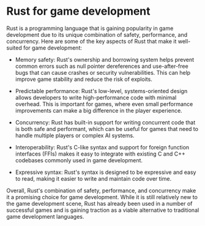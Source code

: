 # Rust for game development

Rust is a programming language that is gaining popularity in game development due to its unique combination of safety, performance, and concurrency. Here are some of the key aspects of Rust that make it well-suited for game development:

* Memory safety: Rust's ownership and borrowing system helps prevent common errors such as null pointer dereferences and use-after-free bugs that can cause crashes or security vulnerabilities. This can help improve game stability and reduce the risk of exploits.

* Predictable performance: Rust's low-level, systems-oriented design allows developers to write high-performance code with minimal overhead. This is important for games, where even small performance improvements can make a big difference in the player experience.

* Concurrency: Rust has built-in support for writing concurrent code that is both safe and performant, which can be useful for games that need to handle multiple players or complex AI systems.

* Interoperability: Rust's C-like syntax and support for foreign function interfaces (FFIs) makes it easy to integrate with existing C and C++ codebases commonly used in game development.

* Expressive syntax: Rust's syntax is designed to be expressive and easy to read, making it easier to write and maintain code over time.

Overall, Rust's combination of safety, performance, and concurrency make it a promising choice for game development. While it is still relatively new to the game development scene, Rust has already been used in a number of successful games and is gaining traction as a viable alternative to traditional game development languages.
